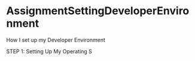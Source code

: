 # AssignmentSettingDeveloperEnvironment
How I set up my Developer Environment

STEP 1: Setting Up My Operating S
